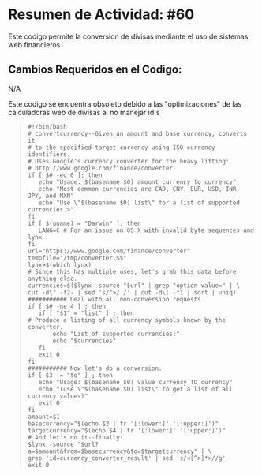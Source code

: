# Resumen de Actividad: #60
Este codigo permite la conversion de divisas mediante el uso de sistemas web financieros

## Cambios Requeridos en el Codigo:
N/A

Este codigo se encuentra obsoleto debido a las "optimizaciones" de las calculadoras web de divisas al no manejar id's
>```shell
>#!/bin/bash
># convertcurrency--Given an amount and base currency, converts it
># to the specified target currency using ISO currency identifiers.
># Uses Google's currency converter for the heavy lifting:
># http://www.google.com/finance/converter
>if [ $# -eq 0 ]; then
>    echo "Usage: $(basename $0) amount currency to currency"
>    echo "Most common currencies are CAD, CNY, EUR, USD, INR, JPY, and MXN"
>    echo "Use \"$(basename $0) list\" for a list of supported currencies.>"
>fi
>if [ $(uname) = "Darwin" ]; then
>    LANG=C # For an issue on OS X with invalid byte sequences and lynx
>fi
>url="https://www.google.com/finance/converter"
>tempfile="/tmp/converter.$$"
>lynx=$(which lynx)
># Since this has multiple uses, let's grab this data before anything else.
>currencies=$($lynx -source "$url" | grep "option value=" | \
>cut -d\" -f2- | sed 's/">/ /' | cut -d\( -f1 | sort | uniq)
>########### Deal with all non-conversion requests.
>if [ $# -ne 4 ] ; then
>    if [ "$1" = "list" ] ; then
># Produce a listing of all currency symbols known by the converter.
>        echo "List of supported currencies:"
>        echo "$currencies"
>    fi
>    exit 0
>fi
>########### Now let's do a conversion.
>if [ $3 != "to" ] ; then
>    echo "Usage: $(basename $0) value currency TO currency"
>    echo "(use \"$(basename $0) list\" to get a list of all currency values)"
>    exit 0
>fi
>amount=$1
>basecurrency="$(echo $2 | tr '[:lower:]' '[:upper:]')"
>targetcurrency="$(echo $4 | tr '[:lower:]' '[:upper:]')"
># And let's do it--finally!
>$lynx -source "$url?a=$amount&from=$basecurrency&to=$targetcurrency" | \
>grep 'id=currency_converter_result' | sed 's/<[^>]*>//g'
>exit 0
>```